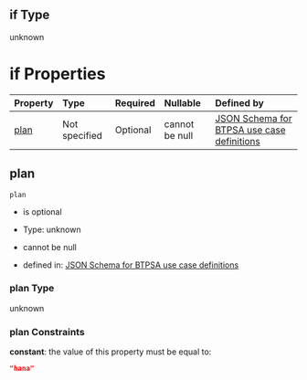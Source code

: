 ## if Type

unknown

# if Properties

| Property      | Type          | Required | Nullable       | Defined by                                                                                                                                                                                                                                  |
| :------------ | :------------ | :------- | :------------- | :------------------------------------------------------------------------------------------------------------------------------------------------------------------------------------------------------------------------------------------ |
| [plan](#plan) | Not specified | Optional | cannot be null | [JSON Schema for BTPSA use case definitions](btpsa-usecase-properties-services-items-allof-1-then-allof-40-then-allof-2-if-properties-plan.md "undefined#/properties/services/items/allOf/1/then/allOf/40/then/allOf/2/if/properties/plan") |

## plan



`plan`

*   is optional

*   Type: unknown

*   cannot be null

*   defined in: [JSON Schema for BTPSA use case definitions](btpsa-usecase-properties-services-items-allof-1-then-allof-40-then-allof-2-if-properties-plan.md "undefined#/properties/services/items/allOf/1/then/allOf/40/then/allOf/2/if/properties/plan")

### plan Type

unknown

### plan Constraints

**constant**: the value of this property must be equal to:

```json
"hana"
```
